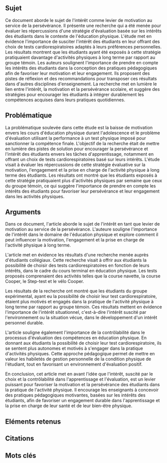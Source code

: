 ## Sujet
Ce document aborde le sujet de l'intérêt comme levier de motivation au service de la persévérance. Il présente une recherche qui a été menée pour évaluer les répercussions d'une stratégie d'évaluation basée sur les intérêts des étudiants dans le contexte de l'éducation physique. L'étude met en évidence l'importance de susciter l'intérêt des étudiants en leur offrant des choix de tests cardiorespiratoires adaptés à leurs préférences personnelles. Les résultats montrent que les étudiants ayant été exposés à cette stratégie pratiquaient davantage d'activités physiques à long terme par rapport au groupe témoin. Les auteurs soulignent l'importance de prendre en compte les intérêts des étudiants dans la conception des pratiques pédagogiques afin de favoriser leur motivation et leur engagement. Ils proposent des pistes de réflexion et des recommandations pour transposer ces résultats dans d'autres disciplines d'enseignement. La recherche met en lumière le lien entre l'intérêt, la motivation et la persévérance scolaire, et suggère des stratégies pour encourager les étudiants à intégrer durablement les compétences acquises dans leurs pratiques quotidiennes.
## Problématique
La problématique soulevée dans cette étude est la baisse de motivation envers les cours d'éducation physique durant l'adolescence et le problème d'évaluation utilisant la performance à un test physique imposé pour sanctionner la compétence finale. L'objectif de la recherche était de mettre en lumière des pistes de solution pour encourager la persévérance et l'intérêt des étudiants envers les tâches d'apprentissage, notamment en offrant un choix de tests cardiorespiratoires basé sur leurs intérêts. L'étude visait à évaluer les répercussions de cette stratégie évaluative sur la motivation, l'engagement et la prise en charge de l'activité physique à long terme des étudiants. Les résultats ont montré que les étudiants exposés à cette stratégie pratiquaient plus d'activités physiques par semaine que ceux du groupe témoin, ce qui suggère l'importance de prendre en compte les intérêts des étudiants pour favoriser leur persévérance et leur engagement dans les activités physiques.
## Arguments
Dans ce document, l'article aborde le sujet de l'intérêt en tant que levier de motivation au service de la persévérance. L'auteure souligne l'importance de l'intérêt dans le domaine de l'éducation physique et explore comment il peut influencer la motivation, l'engagement et la prise en charge de l'activité physique à long terme. 

L'article met en évidence les résultats d'une recherche menée auprès d'étudiants collégiaux. Cette recherche visait à offrir aux étudiants la possibilité de choisir des tests cardiorespiratoires en fonction de leurs intérêts, dans le cadre du cours terminal en éducation physique. Les tests proposés comprenaient des activités telles que la course navette, la course Cooper, le Step-test et le vélo Cooper. 

Les résultats de la recherche ont montré que les étudiants du groupe expérimental, ayant eu la possibilité de choisir leur test cardiorespiratoire, étaient plus motivés et engagés dans la pratique de l'activité physique à long terme par rapport au groupe témoin. Ces résultats mettent en évidence l'importance de l'intérêt situationnel, c'est-à-dire l'intérêt suscité par l'environnement ou la situation vécue, dans le développement d'un intérêt personnel durable. 

L'article souligne également l'importance de la contrôlabilité dans le processus d'évaluation des compétences en éducation physique. En donnant aux étudiants la possibilité de choisir leur test cardiorespiratoire, ils se sentent plus autonomes et motivés à s'engager dans la pratique d'activités physiques. Cette approche pédagogique permet de mettre en valeur les habiletés de gestion personnelle de la condition physique de l'étudiant, tout en favorisant un environnement d'évaluation positif. 

En conclusion, cet article met en avant l'idée que l'intérêt, suscité par le choix et la contrôlabilité dans l'apprentissage et l'évaluation, est un levier puissant pour favoriser la motivation et la persévérance des étudiants dans la pratique de l'activité physique. Il encourage les enseignants à concevoir des pratiques pédagogiques motivantes, basées sur les intérêts des étudiants, afin de favoriser un engagement durable dans l'apprentissage et la prise en charge de leur santé et de leur bien-être physique.

## Eléments retenus 

## Citations

## Mots clés